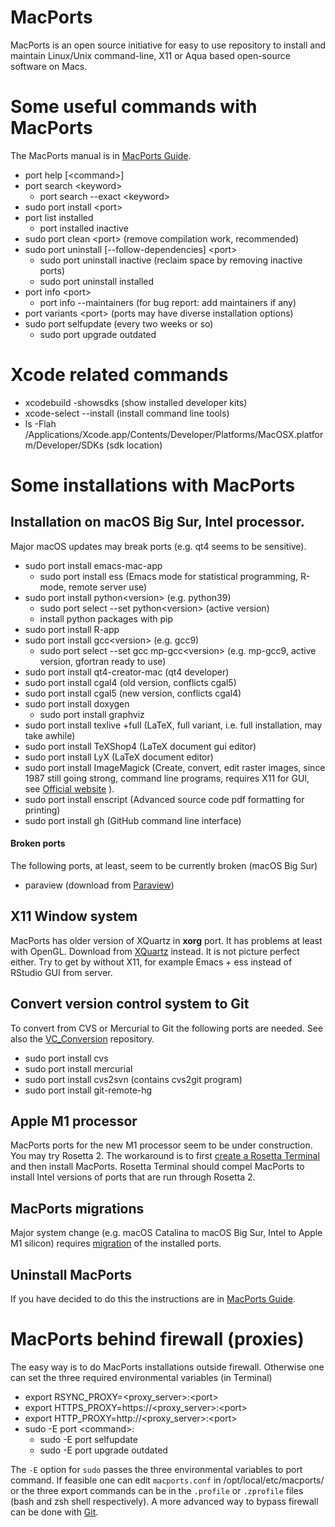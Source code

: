 # MacPorts
MacPorts is an open source initiative for easy to use repository to install and maintain
Linux/Unix command-line, X11 or Aqua based open-source software on Macs. 

# Some useful commands with MacPorts
The MacPorts manual is in [MacPorts Guide](https://guide.macports.org).
+ port help \[\<command\>\]
+ port search \<keyword\>
  + port search --exact \<keyword\>
+ sudo port install \<port\>
+ port list installed
  + port installed inactive 
+ sudo port clean \<port\> (remove compilation work, recommended)
+ sudo port uninstall \[--follow-dependencies\] \<port\>
  + sudo port uninstall inactive (reclaim space by removing inactive ports) 
  + sudo port uninstall installed
+ port info \<port\>
  + port info --maintainers (for bug report: add maintainers if any)    
+ port variants \<port\> (ports may have diverse installation options)
+ sudo port selfupdate (every two weeks or so)
  + sudo port upgrade outdated

# Xcode related commands
+ xcodebuild -showsdks (show installed developer kits)
+ xcode-select --install (install command line tools)
+ ls -Flah /Applications/Xcode.app/Contents/Developer/Platforms/MacOSX.platform/Developer/SDKs (sdk location)

# Some installations with MacPorts 
## Installation on macOS Big Sur, Intel processor. 
Major macOS updates may break ports (e.g. qt4 seems to be sensitive).

+ sudo port install emacs-mac-app
  + sudo port install ess (Emacs mode for statistical programming, R-mode, remote server use)   
+ sudo port install python\<version\> (e.g. python39)
  + sudo port select --set python\<version\> (active version)    
  + install python packages with pip 
+ sudo port install R-app
+ sudo port install gcc\<version\> (e.g. gcc9)
  + sudo port select --set gcc mp-gcc\<version\> (e.g. mp-gcc9, active version, gfortran ready to use)
+ sudo port install qt4-creator-mac (qt4 developer)
+ sudo port install cgal4 (old version, conflicts cgal5)
+ sudo port install cgal5 (new version, conflicts cgal4)
+ sudo port install doxygen
  + sudo port install graphviz
+ sudo port install texlive +full (LaTeX, full variant, i.e. full installation, may take awhile)
+ sudo port install TeXShop4 (LaTeX document gui editor)
+ sudo port install LyX (LaTeX document editor)
+ sudo port install ImageMagick (Create, convert, edit raster images, since 1987 still going strong, 
  command line programs, requires X11 for GUI, see [Official website](https://imagemagick.org) ).  
+ sudo port install enscript (Advanced source code pdf formatting for printing)
+ sudo port install gh (GitHub command line interface)

#### Broken ports 
The following ports, at least, seem to be currently broken (macOS Big Sur)
+ paraview (download from [Paraview](https://paraview.org))

## X11 Window system
MacPorts has older version of XQuartz in **xorg** port. It has problems at least with OpenGL. 
Download from [XQuartz](https://www.xquartz.org) instead. It is not picture perfect either. 
Try to get by without X11, for example Emacs + ess instead of RStudio GUI from server. 

## Convert version control system to Git
To convert from CVS or Mercurial to Git the following ports are needed. See also the [VC_Conversion](https://github.com/jariperttunen/VC_Conversion) repository.
+ sudo port install cvs
+ sudo port install mercurial
+ sudo port install cvs2svn (contains cvs2git program)
+ sudo port install git-remote-hg

## Apple M1 processor
MacPorts ports for the new M1 processor seem to be under construction. You may try Rosetta 2.
The workaround is to first [create a Rosetta Terminal](https://dev.to/courier/tips-and-tricks-to-setup-your-apple-m1-for-development-547g) and then install MacPorts. Rosetta Terminal should compel MacPorts to install Intel versions of ports that are run through Rosetta 2.

## MacPorts migrations
Major system change (e.g. macOS Catalina to macOS Big Sur, Intel to Apple M1 silicon) requires 
[migration](https://trac.macports.org/wiki/Migration) of the installed ports. 

## Uninstall MacPorts
If you have decided to do this the instructions are in [MacPorts Guide](https://guide.macports.org/#installing.macports.uninstalling).

# MacPorts behind firewall (proxies)
The easy way is to do MacPorts installations outside firewall. Otherwise one can set 
the three required environmental variables (in Terminal)

+ export RSYNC_PROXY=\<proxy_server\>:\<port\>
+ export HTTPS_PROXY=https://\<proxy_server\>:\<port\>
+ export HTTP_PROXY=http://\<proxy_server\>:\<port\>
+ sudo -E port \<command\>:
  + sudo -E port selfupdate
  + sudo -E port upgrade outdated

The `-E` option for `sudo` passes the three environmental variables to port command. If feasible
one can edit `macports.conf` in /opt/local/etc/macports/ or the three export commands can be 
in the `.profile` or `.zprofile` files (bash and zsh shell respectively). A more advanced way to bypass 
firewall can be done with [Git](https://trac.macports.org/wiki/howto/SyncingWithGit).
